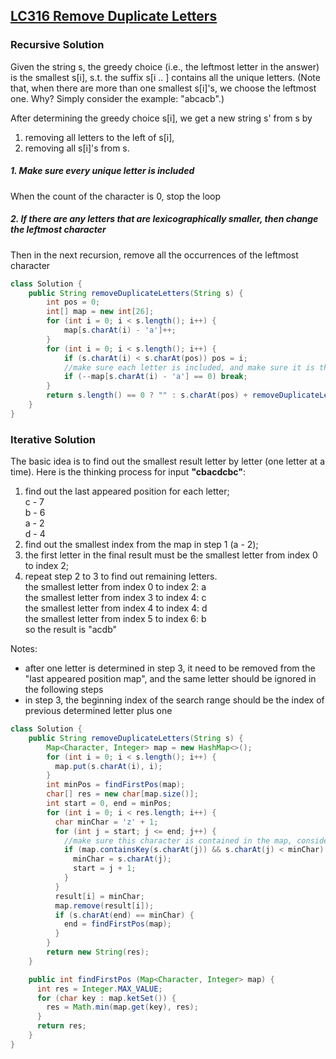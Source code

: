 ## [LC316 Remove Duplicate Letters](LC316.java)

### Recursive Solution

Given the string s, the greedy choice (i.e., the leftmost letter in the answer) is the smallest s[i], s.t.
the suffix s[i .. ] contains all the unique letters. (Note that, when there are more than one smallest s[i]'s, we choose the leftmost one. Why? Simply consider the example: "abcacb".)

After determining the greedy choice s[i], we get a new string s' from s by

1. removing all letters to the left of s[i],
2. removing all s[i]'s from s.

##### 1. Make sure every unique letter is included
When the count of the character is 0, stop the loop

##### 2. If there are any letters that are lexicographically smaller, then change the leftmost character
Then in the next recursion, remove all the occurrences of the leftmost character


```java
class Solution {
    public String removeDuplicateLetters(String s) {
        int pos = 0;
        int[] map = new int[26];
        for (int i = 0; i < s.length(); i++) {
            map[s.charAt(i) - 'a']++;
        }
        for (int i = 0; i < s.length(); i++) {
            if (s.charAt(i) < s.charAt(pos)) pos = i;
            //make sure each letter is included, and make sure it is the lexicographically smallest one, eg. acbabc
            if (--map[s.charAt(i) - 'a'] == 0) break;
        }
        return s.length() == 0 ? "" : s.charAt(pos) + removeDuplicateLetters(s.substring(pos + 1).replaceAll("" + s.charAt(pos), ""));
    }
}
```

### Iterative Solution
The basic idea is to find out the smallest result letter by letter (one letter at a time). Here is the thinking process for input **"cbacdcbc"**:

1. find out the last appeared position for each letter;  
c - 7  
b - 6  
a - 2   
d - 4   
2. find out the smallest index from the map in step 1 (a - 2);
3. the first letter in the final result must be the smallest letter from index 0 to index 2;
4. repeat step 2 to 3 to find out remaining letters.  
the smallest letter from index 0 to index 2: a    
the smallest letter from index 3 to index 4: c   
the smallest letter from index 4 to index 4: d   
the smallest letter from index 5 to index 6: b   
so the result is "acdb"

Notes:

- after one letter is determined in step 3, it need to be removed from the "last appeared position map", and the same letter should be ignored in the following steps  
- in step 3, the beginning index of the search range should be the index of previous determined letter plus one

```java
class Solution {
    public String removeDuplicateLetters(String s) {
        Map<Character, Integer> map = new HashMap<>();
        for (int i = 0; i < s.length(); i++) {
          map.put(s.charAt(i), i);
        }
        int minPos = findFirstPos(map);
        char[] res = new char[map.size()];
        int start = 0, end = minPos;
        for (int i = 0; i < res.length; i++) {
          char minChar = 'z' + 1;
          for (int j = start; j <= end; j++) {
            //make sure this character is contained in the map, consider "acbabc", if we do not add this judgement, then the a will be added twice
            if (map.containsKey(s.charAt(j)) && s.charAt(j) < minChar) {
              minChar = s.charAt(j);
              start = j + 1;
            }
          }
          result[i] = minChar;
          map.remove(result[i]);
          if (s.charAt(end) == minChar) {
            end = findFirstPos(map);
          }
        }
        return new String(res);
    }

    public int findFirstPos (Map<Character, Integer> map) {
      int res = Integer.MAX_VALUE;
      for (char key : map.ketSet()) {
        res = Math.min(map.get(key), res);
      }
      return res;
    }
}
```
